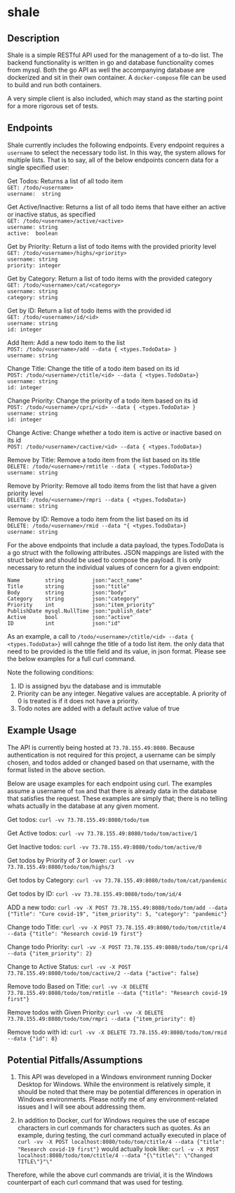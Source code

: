 # shale

## Description
Shale is a simple RESTful API used for the management of a to-do list.  The backend functionality is written in go and database functionality comes from mysql.
Both the go API as well the accompanying database are dockerized and sit in their own container.  A `docker-compose` file can be used to build and run both containers.

A very simple client is also included, which may stand as the starting point for a more rigorous set of tests.

## Endpoints
Shale currently includes the following endpoints.  Every endpoint requires a `username` to select the necessary todo list.  In this way, the system allows for multiple lists.  That is to say, all of the below endpoints concern data for a single specified user:

Get Todos:  Returns a list of all todo item<br>
    `GET: /todo/<username>`<br>
    `username:  string`<br>

Get Active/Inactive: Returns a list of all todo items that have either an active or inactive status, as specified<br>
    `GET: /todo/<username>/active/<active>`<br>
    `username: string`<br>
    `active:  boolean`<br>

Get by Priority:  Return a list of todo items with the provided priority level<br>
    `GET: /todo/<username>/highs/<priority>`<br>
    `username: string`<br>
    `priority: integer`<br>

Get by Category:  Return a list of todo items with the provided category<br>
    `GET: /todo/<username>/cat/<category>`<br>
    `username: string`<br>
    `category: string`<br>

Get by ID:  Return a list of todo items with the provided id<br>
    `GET: /todo/<username>/id/<id>`<br>
    `username: string`<br>
    `id: integer`<br>

Add Item: Add a new todo item to the list<br>
    `POST: /todo/<username>/add --data { <types.TodoData> }`<br>
    `username: string`<br>


Change Title:  Change the title of a todo item based on its id<br>
    `POST: /todo/<username>/ctitle/<id> --data { <types.TodoData>}`<br>
    `username: string`<br>
    `id: integer`<br>

Change Priority:  Change the priority of a todo item based on its id<br>
    `POST: /todo/<username>/cpri/<id> --data { <types.TodoData> }`<br>
    `username: string`<br>
    `id: integer`<br>

Change Active:  Change whether a todo item is active or inactive based on its id<br>
    `POST: /todo/<username>/cactive/<id> --data { <types.TodoData>}`<br>

Remove by Title: Remove a todo item from the list based on its title<br>
    `DELETE: /todo/<username>/rmtitle --data { <types.TodoData>}`<br>
    `username: string`<br>

Remove by Priority: Remove all todo items from the list that have a given priority level<br>
    `DELETE: /todo/<username>/rmpri --data { <types.TodoData>}`<br>
    `username: string`<br>

Remove by ID: Remove a todo item from the list based on its id<br>
    `DELETE: /todo/<username>/rmid --data "{ <types.TodoData>}`<br>
    `username: string`<br>

For the above endpoints that include a data payload, the types.TodoData is a go struct with the following attributes.  JSON mappings are listed with the struct below and should be used to compose the payload.  It is only necessary to return the individual values of concern for a given endpoint:

`Name        string         json:"acct_name"`<br>
`Title       string         json:"title"`<br>
`Body        string         json:"body"`<br>
`Category    string         json:"category"`<br>
`Priority    int            json:"item_priority"`<br>
`PublishDate mysql.NullTime json:"publish_date"`<br>
`Active      bool           json:"active"`<br>
`ID          int            json:"id"`<br>

As an example, a call to `/todo/<username>/ctitle/<id> --data { <types.TodoData>}` will cahnge the title of a todo list item.  the only data that need to be provided is the title field and its value, in json format.  Please see the below examples for a full curl command.

Note the following conditions:
1.  ID is assigned byu the database and is immutable
2.  Priority can be any integer.  Negative values are acceptable.  A priority of 0 is treated is if it does not have a priority.
3.  Todo notes are added with a default active value of true


## Example Usage
The API is currently being hosted at `73.78.155.49:8080`.  Because authentication is not required for this project, a username can be simply chosen, and todos added or changed based on that username, with the format listed in the above section.

Below are usage examples for each endpoint using curl.  The examples assume a username of `tom` and that there is already data in the database that satisfies the request.  These examples are simply that; there is no telling whats actually in the database at any given moment.

Get todos: `curl -vv 73.78.155.49:8080/todo/tom`

Get Active todos: `curl -vv 73.78.155.49:8080/todo/tom/active/1`

Get Inactive todos: `curl -vv 73.78.155.49:8080/todo/tom/active/0`

Get todos by Priority of 3 or lower: `curl -vv 73.78.155.49:8080/todo/tom/highs/3`

Get todos by Category: `curl -vv 73.78.155.49:8080/todo/tom/cat/pandemic`

Get todos by ID: `curl -vv 73.78.155.49:8080/todo/tom/id/4`

ADD a new todo: `curl -vv -X POST 73.78.155.49:8080/todo/tom/add --data {"Title": "Cure covid-19", "item_priority": 5, "category": "pandemic"}`

Change todo Title: `curl -vv -X POST 73.78.155.49:8080/todo/tom/ctitle/4 --data {"title": "Research covid-19 first"}`

Change todo Priority: `curl -vv -X POST 73.78.155.49:8080/todo/tom/cpri/4 --data {"item_priority": 2}`

Change to Active Status:  `curl -vv -X POST 73.78.155.49:8080/todo/tom/cactive/2 --data {"active": false}`

Remove todo Based on Title: `curl -vv -X DELETE 73.78.155.49:8080/todo/tom/rmtitle --data {"title": "Research covid-19 first"}`

Remove todos with Given Priority: `curl -vv -X DELETE 73.78.155.49:8080/todo/tom/rmpri --data {"item_priority": 0}`

Remove todo with id: `curl -vv -X DELETE 73.78.155.49:8080/todo/tom/rmid --data {"id": 8}`


## Potential Pitfalls/Assumptions
1.  This API was developed in a Windows environment running Docker Desktop for Windows.  While the environment is relatively simple,
it should be noted that there may be potential differences in operation in Windows environments.  Please notify me of any environment-related
issues and I will see about addressing them.

2.  In addition to Docker, curl for Windows requires the use of escape characters in curl commands for characters such as quotes.  As an example, during testing, the curl
command actually executed in place of `curl -vv -X POST localhost:8080/todo/tom/ctitle/4 --data {"title": "Research covid-19 first"}` would actually look like:
`curl -v -X POST localhost:8080/todo/tom/ctitle/4 --data "{\"title\": \"Changed TITLE\"}"\"`

Therefore, while the above curl commands are trivial, it is the Windows counterpart of each curl command that was used for testing.

